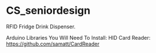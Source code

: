 # CS_seniordesign
RFID Fridge Drink Dispenser. 


Arduino Libraries You Will Need To Install:
HID Card Reader: https://github.com/samatt/CardReader
